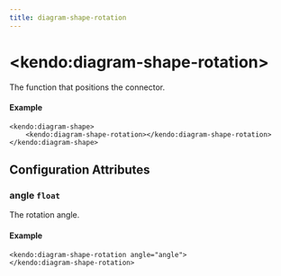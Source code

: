 ```yaml
---
title: diagram-shape-rotation
---
```


# \<kendo:diagram-shape-rotation\>

The function that positions the connector.

#### Example
    <kendo:diagram-shape>
        <kendo:diagram-shape-rotation></kendo:diagram-shape-rotation>
    </kendo:diagram-shape>

## Configuration Attributes

### angle `float`

The rotation angle.

#### Example
    <kendo:diagram-shape-rotation angle="angle">
    </kendo:diagram-shape-rotation>

